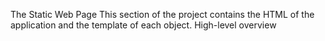 The Static Web Page
This section of the project contains the HTML of the application and the template of each object.
High-level overview

